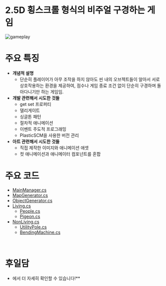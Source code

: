 # **2.5D 횡스크롤 형식의 비주얼 구경하는 게임**

![gameplay](https://cdn.jsdelivr.net/gh/hyngng/hyngng.github.io.resources@master/2024-10-23-armonia-developing-cancelled/gameplay.webp)

# **주요 특징**

- **개념적 설명**
    - 단순히 플레이어가 아무 조작을 하지 않아도 씬 내의 오브젝트들이 알아서 서로 상호작용하는 환경을 제공하여, 점수나 게임 종료 조건 없이 단순히 구경하며 돌아다니기만 하는 게임임.
- **개발 관련해서 시도한 것들**
    - get set 프로퍼티
    - 델리게이트
    - 싱글톤 패턴
    - 절차적 애니메이션
    - 이벤트 주도적 프로그래밍
    - PlasticSCM을 사용한 버전 관리
- **아트 관련해서 시도한 것들**
    - 직접 제작한 이미지와 애니메이션 애셋
    - 컷 애니메이션과 애니메이터 컴포넌트를 혼합
 
# **주요 코드**

- [MainManager.cs](https://github.com/hyngng/unity-armonia/blob/master/Assets/Scripts/System/MainManager.cs)
- [MapGenerator.cs](https://github.com/hyngng/unity-armonia/blob/master/Assets/Scripts/System/MapGenerator.cs)
- [ObjectGenerator.cs](https://github.com/hyngng/unity-armonia/blob/master/Assets/Scripts/System/ObjectGenerator.cs)
- [Living.cs](https://github.com/hyngng/unity-armonia/blob/master/Assets/Scripts/Living/Living.cs)
    - [People.cs](https://github.com/hyngng/unity-armonia/blob/master/Assets/Scripts/Living/People/People.cs)
    - [Pigeon.cs](https://github.com/hyngng/unity-armonia/blob/master/Assets/Scripts/Living/Pigeon/Pigeon.cs)
- [NonLiving.cs](https://github.com/hyngng/unity-armonia/blob/master/Assets/Scripts/Non-Living/NonLiving.cs)
    - [UtilityPole.cs](https://github.com/hyngng/unity-armonia/blob/master/Assets/Scripts/Non-Living/UtilityPole.cs)
    - [BendingMachine.cs](https://github.com/hyngng/unity-armonia/blob/master/Assets/Scripts/Non-Living/VendingMachine.cs)

<br>

# **후일담**
- [](https://hyngng.github.io//posts/armonia-developing-cancelled/)에서 더 자세히 확인할 수 있습니다!**
